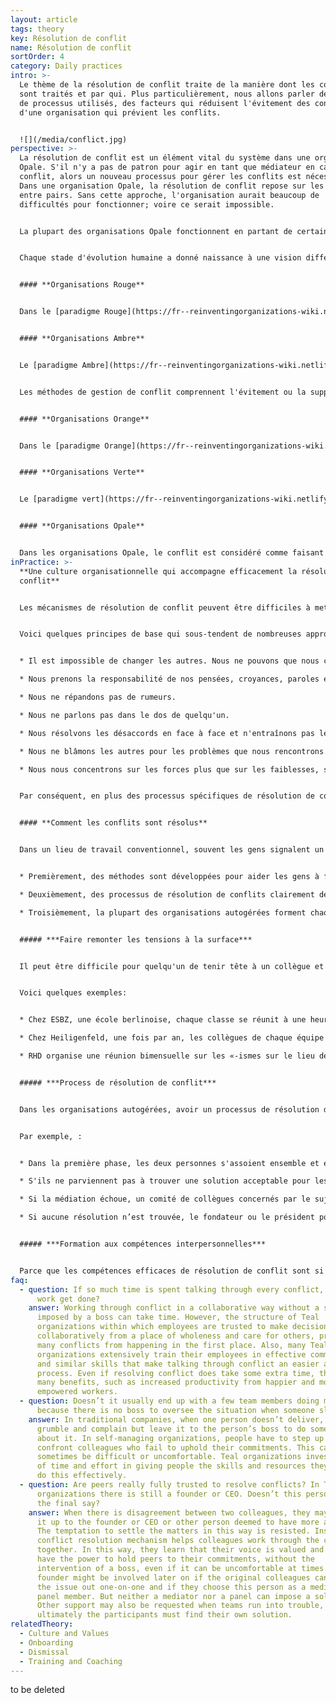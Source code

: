 ```yaml
---
layout: article
tags: theory
key: Résolution de conflit
name: Résolution de conflit
sortOrder: 4
category: Daily practices
intro: >-
  Le thème de la résolution de conflit traite de la manière dont les conflits
  sont traités et par qui. Plus particulièrement, nous allons parler des types
  de processus utilisés, des facteurs qui réduisent l'évitement des conflits et
  d'une organisation qui prévient les conflits.


  ![](/media/conflict.jpg)
perspective: >-
  La résolution de conflit est un élément vital du système dans une organisation
  Opale. S'il n'y a pas de patron pour agir en tant que médiateur en cas de
  conflit, alors un nouveau processus pour gérer les conflits est nécessaire.
  Dans une organisation Opale, la résolution de conflit repose sur les relations
  entre pairs. Sans cette approche, l'organisation aurait beaucoup de
  difficultés pour fonctionner; voire ce serait impossible.


  La plupart des organisations Opale fonctionnent en partant de certaines hypothèses sur la nature humaine: que les travailleurs sont des adultes réfléchis et dignes de confiance, capables de rendre des comptes et d'être responsables de leurs décisions et de leurs actions. Dans un environnement de travail basé sur ces hypothèses Opale, un processus clair de résolution de conflit, associé à une formation appropriée, donne aux gens la direction et les compétences nécessaires pour surmonter les désaccords avec maturité et grâce.


  Chaque stade d'évolution humaine a donné naissance à une vision différente et à des pratiques très différente sur la résolution de conflit.


  #### **Organisations Rouge**


  Dans le [paradigme Rouge](https://fr--reinventingorganizations-wiki.netlify.app/theory/red-organizations/), le patron ou le chef détient l'exercice dominateur du pouvoir pour mettre les autres au pas. La peur est le ciment de l'organisation. En général, les conflits sont gérés par la répression, le pouvoir ou la domination, et le respect des règles, strictes, est garanti par la peur des conséquences.


  #### **Organisations Ambre**


  Le [paradigme Ambre](https://fr--reinventingorganizations-wiki.netlify.app/theory/amber-paradigm-and-organizations/) formalise des rôles au sein d'une structure pyramidale hiérarchique, d'un commandement et d'un contrôle descendant (décide quoi et comment). La stabilité est valorisée avant tout et est maintenue à travers des rôles et des processus clairement définis.


  Les méthodes de gestion de conflit comprennent l'évitement ou la suppression du conflit. Les règles sont imposées par ceux qui ont autorité et meur respect est appliqué par les voies légales et judiciaires. Ces types d'organisations disposent de processus RH solides pour gérer les conflits et les griefs entre les employés et l'employeur.


  #### **Organisations Orange**


  Dans le [paradigme Orange](https://fr--reinventingorganizations-wiki.netlify.app/theory/orange-paradigm-and-organizations/), il y a aussi une structure hiérarchique, mais le management repose sur des objectifs (définition du quoi; avec plus de liberté sur le comment). Dans de nombreuses organisations Orange, bien qu'il existe des procédures formelles de résolution de conflit, les conflits sont souvent mal traités. Bien que les individus soient encouragés à résoudre eux-mêmes leurs désaccords, les conflits doivent souvent être réglés par l'intervention d'un tiers. Cela se fait le plus souvent en renvoyant le problème à la cheffe ou en s'en remettant aux politiques et procédures RH. Ces procédures créent un degré d'autonomie objective par rapport aux personnes en conflit.


  #### **Organisations Verte**


  Le [paradigme vert](https://fr--reinventingorganizations-wiki.netlify.app/theory/green-paradigm-and-organizations/) utilise lui aussi une structure pyramidale classique, mais avec un accent plus fort sur l'émancipation. Les organisations vertes ont des cultures fondées sur des valeurs qui incluent des principes d'intégrité, de respect et d'ouverture. L'organisation investit pour favoriser la collaboration, la communication, la résolution de problèmes et la rédaction d'accords qui répondent aux besoins de base. Ces processus réussissent parfois supprimer la source de conflit. Lorsqu'ils surviennent, les conflits peuvent prendre du temps à se résoudre, car les groupes cherchent à trouver une solution harmonieuse. Cependant, le patron est généralement l'arbitre final dans les situations de conflit.


  #### **Organisations Opale**


  Dans les organisations Opale, le conflit est considéré comme faisant naturellement partie des interactions humaines; et lorsqu'il est accompagné dans un cadre sécurisé, il est souvent considéré comme sain et créatif. Un conflit géré avec grâce et tendresse peut créer des ouvertures et un apprentissage pour toutes les personnes impliquées. Dans les organisations Opale, du temps est régulièrement consacré à faire remonter les conflits à la surface et à les traiter dans des formats en face à face ou en groupe. Souvent, des pratiques formelles de résolution de conflit en plusieurs étapes sont utilisées et chacune est formée à la gestion de conflit. La résolution d'un conflit est limitée aux parties impliquées, aux médiateurs ou aux pairs qui peuvent être invités à faire partie d'un groupe de médiation.  Ce type de comité a rarement la responsabilité d'imposer une solution. Son but est plutôt d'aider les parties concernées à trouver une solution par elles-mmes.
inPractice: >-
  **Une culture organisationnelle qui accompagne efficacement la résolution de
  conflit**


  Les mécanismes de résolution de conflit peuvent être difficiles à mettre en place et à maintenir. Le processus est efficace dans la mesure où la culture du lieu de travail fait que les gens se sentent en sécurité et sont encouragés à se demander mutuellement des comptes, même lorsque cela est difficile à faire.


  Voici quelques principes de base qui sous-tendent de nombreuses approches du conflit dans les organisations Opale et qui garantissent une culture d'accompagnement du conflit:


  * Il est impossible de changer les autres. Nous ne pouvons que nous changer nous-mmes.

  * Nous prenons la responsabilité de nos pensées, croyances, paroles et actions.

  * Nous ne répandons pas de rumeurs.

  * Nous ne parlons pas dans le dos de quelqu'un.

  * Nous résolvons les désaccords en face à face et n'entraînons pas les autres personnes dans le problème.

  * Nous ne blâmons les autres pour les problèmes que nous rencontrons. Lorsque cela nous arrive, nous le prenons comme une invitation à réfléchir en quoi nous faisons partie du problème (et de la solution).

  * Nous nous concentrons sur les forces plus que sur les faiblesses, sur les opportunités plus que sur les problèmes.


  Par conséquent, en plus des processus spécifiques de résolution de conflit, d'autres structures d'organisation sont nécessaires pour créer et maintenir ce type de culture d'accompagnement du conflit. Par exemple, de nombreuses organisations trouvent utile d'établir une charte de valeurs et de traduire ces valeurs en comportements concrets qui sont soit encouragés, soit déclarés inacceptables par les collègues. De nombreuses organisations Opale mettent également en place des pratiques d'animation réunions spécifiques pour aider les participants à interagir les uns avec les autres en garantissant un environnement où l'on peut tre pleinement soi, garder son ego sous contrôle et s'assurer que la voix de chacun est entendue. Cela peut être fait, par exemple, en commençant une réunion par une minute de silence, en terminant une réunion par une ronde d'appréciation ou un processus de prise de décision structuré. Un autre élément clé d'une culture qui accompagne la résolution de conflit est le lieu de travail, dont l'agencement doit permettre de se sentir en confiance et offrir des espaces pour réfléchir au calme et encourager la plénitude individuelle et collective. 


  #### **Comment les conflits sont résolus**


  Dans un lieu de travail conventionnel, souvent les gens signalent un différend à leur patron pour qu'il régle le problème. Dans les organisations autogérées, les désaccords sont résolus entre pairs, souvent à l'aide d'un processus de résolution de conflits. Les pairs se tiennent mutuellement responsables de leurs engagements et responsabilités. Tenir des collègues responsables de cette manière peut mettre mal à l'aise et les organisations Opale offrent parfois un accompagnement et des pratiques qui encouragent l'ouverture et favorisent l'intelligence émotionnelle. Globalement, les organisations Opale mettent en place trois types de pratiques pour aider à résoudre les conflits.


  * Premièrement, des méthodes sont développées pour aider les gens à faire remonter les tensions à la surface.

  * Deuxièmement, des processus de résolution de conflits clairement définis sont disponibles pour aider les gens à se confronter en toute sécurité en cas de besoin.

  * Troisièmement, la plupart des organisations autogérées forment chaque nouvelle recrue à la résolution de conflits et aux relations interpersonnelles.


  ##### ***Faire remonter les tensions à la surface***


  Il peut être difficile pour quelqu'un de tenir tête à un collègue et de dire: «Il faut qu'on  parle.». Les processus utilisés par certaines organisations comprennent des réunions de groupe régulières, des retraites d'entreprise, des cercles dédiés et des journées autour des valeurs. Ce processus de mise à jour des conflits devient un moyen d'aider les autres à considérer le conflit comme normal, créatif et comme une façon d'apprendre de la diversité et de la différence. Ces pratiques permettent à d'autres de partager leurs vulnérabilités, voir [création d'espaces de confiance](https://fr--reinventingorganizations-wiki.netlify.app/theory/safe-space/).


  Voici quelques exemples:


  * Chez ESBZ, une école berlinoise, chaque classe se réunit à une heure fixe chaque semaine pour discuter et gérer les tensions dans le groupe. La réunion est animée par un étudiant, qui garantit un certain nombre de règles de base qui assurent la sécurité de la discussion.

  * Chez Heiligenfeld, une fois par an, les collègues de chaque équipe évaluent la qualité de leur interaction avec les autres équipes. Le résultat est une «carte de chaleur» à l'échelle de l'entreprise qui révèle quelles équipes devraient se parler pour améliorer leur collaboration.

  * RHD organise une réunion bimensuelle sur les «-ismes sur le lieu de travail». Toute personne estimant que l'organisation devrait prêter attention à une forme ou à une occurrence spécifique de racisme, de sexisme ou de tout autre «-isme» peut participer à la réunion.


  ##### ***Process de résolution de conflit***


  Dans les organisations autogérées, avoir un processus de résolution de conflit clair et bien compris aide les gens à soulever les problèmes. Les mécanismes typiques de résolution de conflit comprennent: une discussion en face à face, une médiation par un pair et une médiation par un comité. Certaines organisations utilisent également le coaching d'équipe ou individuel pour surmonter un bouleversement.


  Par exemple, :


  * Dans la première phase, les deux personnes s'assoient ensemble et essaient de régler le problème en privé.

  * S'ils ne parviennent pas à trouver une solution acceptable pour les deux, ils nomment un collègue en qui ils ont tous les deux confiance pour agir en tant que médiateur. Le médiateur n’impose pas de décision. Il ou elle aide plutôt les participants à trouver leur propre solution.

  * Si la médiation échoue, un comité de collègues concernés par le sujet est convoqué. Là encore, le comité n'impose pas de solution.

  * Si aucune résolution n’est trouvée, le fondateur ou le président pourrait être appelé dans le comité pour ajouter au poids moral du comité (mais encore une fois, ne pas imposer une solution).


  ##### ***Formation aux compétences interpersonnelles***


  Parce que les compétences efficaces de résolution de conflit sont si centrales dans les organisations autogérées, de nombreuses organisations forment tous leurs collègues aux compétences interpersonnelles pour leur permettre de gérer les conflits avec élégance. Généralement dans leurs premières semaines de travail, les nouvelles recrues reçoivent une formation de base comprenant: l'autogestion, l'écoute approfondie, la gestion constructive des conflits et la création d'un environnement sûr. Par exemple, des entreprises comme ESBZ et Buurtzorg forment leurs collègues à la [communication non violente](https://en.wikipedia.org/wiki/Nonviolent_Communication) développée par Marshal Rosenberg.
faq:
  - question: If so much time is spent talking through every conflict, when does the
      work get done?
    answer: Working through conflict in a collaborative way without a solution
      imposed by a boss can take time. However, the structure of Teal
      organizations within which employees are trusted to make decisions
      collaboratively from a place of wholeness and care for others, prevents
      many conflicts from happening in the first place. Also, many Teal
      organizations extensively train their employees in effective communication
      and similar skills that make talking through conflict an easier and faster
      process. Even if resolving conflict does take some extra time, there are
      many benefits, such as increased productivity from happier and more
      empowered workers.
  - question: Doesn’t it usually end up with a few team members doing most of work
      because there is no boss to oversee the situation when someone slacks off?
    answer: In traditional companies, when one person doesn’t deliver, colleagues
      grumble and complain but leave it to the person’s boss to do something
      about it. In self-managing organizations, people have to step up and
      confront colleagues who fail to uphold their commitments. This can
      sometimes be difficult or uncomfortable. Teal organizations invest a lot
      of time and effort in giving people the skills and resources they need to
      do this effectively.
  - question: Are peers really fully trusted to resolve conflicts? In Teal
      organizations there is still a founder or CEO. Doesn’t this person have
      the final say?
    answer: When there is disagreement between two colleagues, they may try to send
      it up to the founder or CEO or other person deemed to have more authority.
      The temptation to settle the matters in this way is resisted. Instead, the
      conflict resolution mechanism helps colleagues work through the conflict
      together. In this way, they learn that their voice is valued and they do
      have the power to hold peers to their commitments, without the
      intervention of a boss, even if it can be uncomfortable at times. A CEO or
      founder might be involved later on if the original colleagues can’t sort
      the issue out one-on-one and if they choose this person as a mediator or
      panel member. But neither a mediator nor a panel can impose a solution.
      Other support may also be requested when teams run into trouble, but
      ultimately the participants must find their own solution.
relatedTheory:
  - Culture and Values
  - Onboarding
  - Dismissal
  - Training and Coaching
---
```

to be deleted